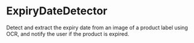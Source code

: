 # ExpiryDateDetector
Detect and extract the expiry date from an image of a product label using OCR, and notify the user if the product is expired.
